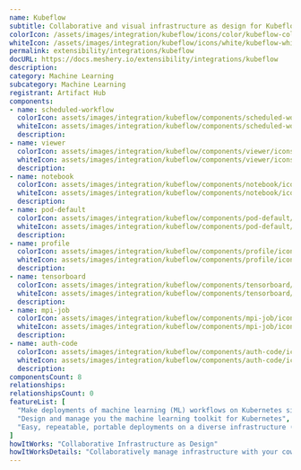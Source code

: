 ```yaml
---
name: Kubeflow
subtitle: Collaborative and visual infrastructure as design for Kubeflow
colorIcon: /assets/images/integration/kubeflow/icons/color/kubeflow-color.svg
whiteIcon: /assets/images/integration/kubeflow/icons/white/kubeflow-white.svg
permalink: extensibility/integrations/kubeflow
docURL: https://docs.meshery.io/extensibility/integrations/kubeflow
description: 
category: Machine Learning
subcategory: Machine Learning
registrant: Artifact Hub
components: 
- name: scheduled-workflow
  colorIcon: assets/images/integration/kubeflow/components/scheduled-workflow/icons/color/scheduled-workflow-color.svg
  whiteIcon: assets/images/integration/kubeflow/components/scheduled-workflow/icons/white/scheduled-workflow-white.svg
  description: 
- name: viewer
  colorIcon: assets/images/integration/kubeflow/components/viewer/icons/color/viewer-color.svg
  whiteIcon: assets/images/integration/kubeflow/components/viewer/icons/white/viewer-white.svg
  description: 
- name: notebook
  colorIcon: assets/images/integration/kubeflow/components/notebook/icons/color/notebook-color.svg
  whiteIcon: assets/images/integration/kubeflow/components/notebook/icons/white/notebook-white.svg
  description: 
- name: pod-default
  colorIcon: assets/images/integration/kubeflow/components/pod-default/icons/color/pod-default-color.svg
  whiteIcon: assets/images/integration/kubeflow/components/pod-default/icons/white/pod-default-white.svg
  description: 
- name: profile
  colorIcon: assets/images/integration/kubeflow/components/profile/icons/color/profile-color.svg
  whiteIcon: assets/images/integration/kubeflow/components/profile/icons/white/profile-white.svg
  description: 
- name: tensorboard
  colorIcon: assets/images/integration/kubeflow/components/tensorboard/icons/color/tensorboard-color.svg
  whiteIcon: assets/images/integration/kubeflow/components/tensorboard/icons/white/tensorboard-white.svg
  description: 
- name: mpi-job
  colorIcon: assets/images/integration/kubeflow/components/mpi-job/icons/color/mpi-job-color.svg
  whiteIcon: assets/images/integration/kubeflow/components/mpi-job/icons/white/mpi-job-white.svg
  description: 
- name: auth-code
  colorIcon: assets/images/integration/kubeflow/components/auth-code/icons/color/auth-code-color.svg
  whiteIcon: assets/images/integration/kubeflow/components/auth-code/icons/white/auth-code-white.svg
  description: 
componentsCount: 8
relationships: 
relationshipsCount: 0
featureList: [
  "Make deployments of machine learning (ML) workflows on Kubernetes simple, portable and scalable. ",
  "Design and manage you the machine learning toolkit for Kubernetes",
  "Easy, repeatable, portable deployments on a diverse infrastructure (for example, experimenting on a laptop, then moving to an on-premises cluster or to the cloud)"
]
howItWorks: "Collaborative Infrastructure as Design"
howItWorksDetails: "Collaboratively manage infrastructure with your coworkers synchronously sharing the same designs."
---
```

